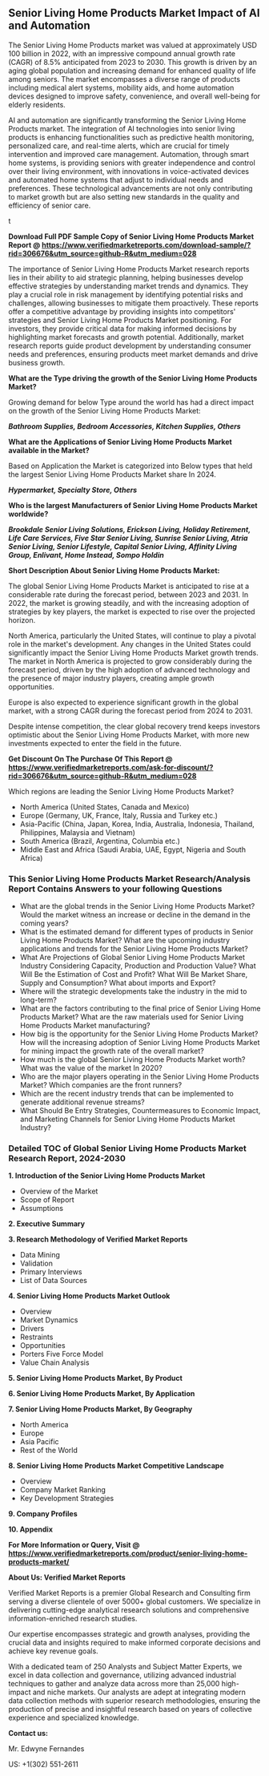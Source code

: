 <h2>Senior Living Home Products Market Impact of AI and Automation</h2><p>The Senior Living Home Products market was valued at approximately USD 100 billion in 2022, with an impressive compound annual growth rate (CAGR) of 8.5% anticipated from 2023 to 2030. This growth is driven by an aging global population and increasing demand for enhanced quality of life among seniors. The market encompasses a diverse range of products including medical alert systems, mobility aids, and home automation devices designed to improve safety, convenience, and overall well-being for elderly residents.</p><p>AI and automation are significantly transforming the Senior Living Home Products market. The integration of AI technologies into senior living products is enhancing functionalities such as predictive health monitoring, personalized care, and real-time alerts, which are crucial for timely intervention and improved care management. Automation, through smart home systems, is providing seniors with greater independence and control over their living environment, with innovations in voice-activated devices and automated home systems that adjust to individual needs and preferences. These technological advancements are not only contributing to market growth but are also setting new standards in the quality and efficiency of senior care.</p>t</p><p id="" class=""><strong>Download Full PDF Sample Copy of Senior Living Home Products Market Report @ <a href="https://www.verifiedmarketreports.com/download-sample/?rid=306676&utm_source=github-R&utm_medium=028" target="_blank">https://www.verifiedmarketreports.com/download-sample/?rid=306676&utm_source=github-R&utm_medium=028</a></strong></p><p>The importance of&nbsp;Senior Living Home Products Market research reports lies in their ability to aid strategic planning, helping businesses develop effective strategies by understanding market trends and dynamics. They play a crucial role in risk management by identifying potential risks and challenges, allowing businesses to mitigate them proactively. These reports offer a competitive advantage by providing insights into competitors' strategies and Senior Living Home Products Market positioning. For investors, they provide critical data for making informed decisions by highlighting market forecasts and growth potential. Additionally, market research reports guide product development by understanding consumer needs and preferences, ensuring products meet market demands and drive business growth.</p><p><strong>What are the&nbsp;Type driving the growth of the Senior Living Home Products Market?</strong></p><p id="" class="">Growing demand for below Type around the world has had a direct impact on the growth of the Senior Living Home Products Market:</p><em><strong>Bathroom Supplies, Bedroom Accessories, Kitchen Supplies, Others</strong></em></p><strong>What are the&nbsp;Applications&nbsp;of Senior Living Home Products Market available in the Market?</strong></p><p id="" class="">Based on Application the Market is categorized into Below types that held the largest Senior Living Home Products Market share In 2024.</p><em><strong>Hypermarket, Specialty Store, Others</strong></em></p><strong>Who is the largest Manufacturers of Senior Living Home Products Market worldwide?</strong></p><p><em><strong>Brookdale Senior Living Solutions, Erickson Living, Holiday Retirement, Life Care Services, Five Star Senior Living, Sunrise Senior Living, Atria Senior Living, Senior Lifestyle, Capital Senior Living, Affinity Living Group, Enlivant, Home Instead, Sompo Holdin</strong></em></p><p id="" class=""><strong>Short Description About Senior Living Home Products Market:</strong></p><p>The global Senior Living Home Products Market is anticipated to rise at a considerable rate during the forecast period, between 2023 and 2031. In 2022, the market is growing steadily, and with the increasing adoption of strategies by key players, the market is expected to rise over the projected horizon.</p><p>North America, particularly the United States, will continue to play a pivotal role in the market's development. Any changes in the United States could significantly impact the Senior Living Home Products Market growth trends. The market in North America is projected to grow considerably during the forecast period, driven by the high adoption of advanced technology and the presence of major industry players, creating ample growth opportunities.</p><p>Europe is also expected to experience significant growth in the global market, with a strong CAGR during the forecast period from 2024 to 2031.</p><p>Despite intense competition, the clear global recovery trend keeps investors optimistic about the Senior Living Home Products Market, with more new investments expected to enter the field in the future.</p><p id="" class=""><strong>Get Discount On The Purchase Of This Report @ <a href="https://www.verifiedmarketreports.com/ask-for-discount/?rid=306676&utm_source=github-R&utm_medium=028" target="_blank">https://www.verifiedmarketreports.com/ask-for-discount/?rid=306676&utm_source=github-R&utm_medium=028</a></strong></p>Which regions are leading the Senior Living Home Products Market?</p><ul><li>North America (United States, Canada and Mexico)</li><li>Europe (Germany, UK, France, Italy, Russia and Turkey etc.)</li><li>Asia-Pacific (China, Japan, Korea, India, Australia, Indonesia, Thailand, Philippines, Malaysia and Vietnam)</li><li>South America (Brazil, Argentina, Columbia etc.)</li><li>Middle East and Africa (Saudi Arabia, UAE, Egypt, Nigeria and South Africa)</li></ul><h3 id="" class="">This Senior Living Home Products Market Research/Analysis Report Contains Answers to your following Questions</h3><ul><li>What are the global trends in the Senior Living Home Products Market? Would the market witness an increase or decline in the demand in the coming years?</li><li>What is the estimated demand for different types of products in Senior Living Home Products Market? What are the upcoming industry applications and trends for the Senior Living Home Products Market?</li><li>What Are Projections of Global Senior Living Home Products Market Industry Considering Capacity, Production and Production Value? What Will Be the Estimation of Cost and Profit? What Will Be Market Share, Supply and Consumption? What about imports and Export?</li><li>Where will the strategic developments take the industry in the mid to long-term?</li><li>What are the factors contributing to the final price of Senior Living Home Products Market? What are the raw materials used for Senior Living Home Products Market manufacturing?</li><li>How big is the opportunity for the Senior Living Home Products Market? How will the increasing adoption of Senior Living Home Products Market for mining impact the growth rate of the overall market?</li><li>How much is the global Senior Living Home Products Market worth? What was the value of the market In 2020?</li><li>Who are the major players operating in the Senior Living Home Products Market? Which companies are the front runners?</li><li>Which are the recent industry trends that can be implemented to generate additional revenue streams?</li><li>What Should Be Entry Strategies, Countermeasures to Economic Impact, and Marketing Channels for Senior Living Home Products Market Industry?</li></ul><h3 id="" class="">Detailed TOC of Global Senior Living Home Products Market Research Report, 2024-2030</h3><p id="" class=""><strong>1. Introduction of the Senior Living Home Products Market</strong></p><ul><li>Overview of the Market</li><li>Scope of Report</li><li>Assumptions</li></ul><p id="" class=""><strong>2. Executive Summary</strong></p><p id="" class=""><strong>3. Research Methodology of Verified Market Reports</strong></p><ul><li>Data Mining</li><li>Validation</li><li>Primary Interviews</li><li>List of Data Sources</li></ul><p id="" class=""><strong>4. Senior Living Home Products Market Outlook</strong></p><ul><li>Overview</li><li>Market Dynamics</li><li>Drivers</li><li>Restraints</li><li>Opportunities</li><li>Porters Five Force Model</li><li>Value Chain Analysis</li></ul><p id="" class=""><strong>5. Senior Living Home Products Market, By Product</strong></p><p id="" class=""><strong>6. Senior Living Home Products Market, By Application</strong></p><p id="" class=""><strong>7. Senior Living Home Products Market, By Geography</strong></p><ul><li>North America</li><li>Europe</li><li>Asia Pacific</li><li>Rest of the World</li></ul><p id="" class=""><strong>8. Senior Living Home Products Market Competitive Landscape</strong></p><ul><li>Overview</li><li>Company Market Ranking</li><li>Key Development Strategies</li></ul><p id="" class=""><strong>9. Company Profiles</strong></p><p id="" class=""><strong>10. Appendix</strong></p><p id="" class=""><strong>For More Information or Query, Visit @ <a href="https://www.verifiedmarketreports.com/product/senior-living-home-products-market/" target="_blank">https://www.verifiedmarketreports.com/product/senior-living-home-products-market/</a></strong></p><p id="" class=""><strong>About Us: Verified Market Reports</strong></p><p id="" class="">Verified Market Reports is a premier Global Research and Consulting firm serving a diverse clientele of over 5000+ global customers. We specialize in delivering cutting-edge analytical research solutions and comprehensive information-enriched research studies.</p><p id="" class="">Our expertise encompasses strategic and growth analyses, providing the crucial data and insights required to make informed corporate decisions and achieve key revenue goals.</p><p id="" class="">With a dedicated team of 250 Analysts and Subject Matter Experts, we excel in data collection and governance, utilizing advanced industrial techniques to gather and analyze data across more than 25,000 high-impact and niche markets. Our analysts are adept at integrating modern data collection methods with superior research methodologies, ensuring the production of precise and insightful research based on years of collective experience and specialized knowledge.</p><p id="" class=""><strong>Contact us:</strong></p><p id="" class="">Mr. Edwyne Fernandes</p><p id="" class="">US: +1(302) 551-2611</p>